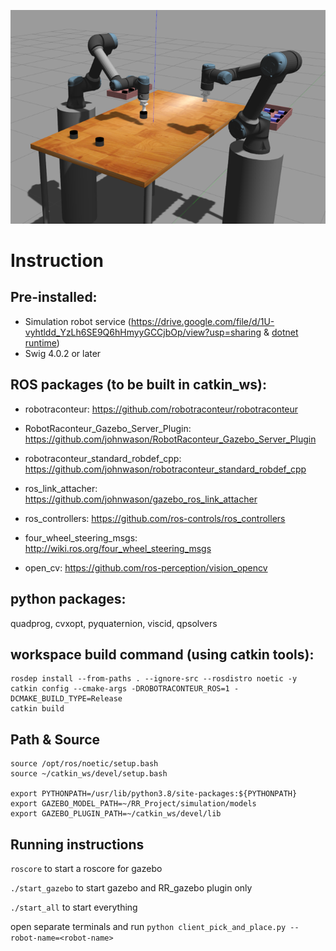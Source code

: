 ![](ur5e.png)
# Instruction
## Pre-installed:
* Simulation robot service (https://drive.google.com/file/d/1U-vyhtldd_YzLh6SE9Q6hHmyyGCCjbOp/view?usp=sharing & [dotnet runtime](https://docs.microsoft.com/en-us/dotnet/core/install/linux-ubuntu))
* Swig 4.0.2 or later

## ROS packages (to be built in catkin_ws):
* robotraconteur: https://github.com/robotraconteur/robotraconteur
* RobotRaconteur_Gazebo_Server_Plugin: https://github.com/johnwason/RobotRaconteur_Gazebo_Server_Plugin
* robotraconteur_standard_robdef_cpp: https://github.com/johnwason/robotraconteur_standard_robdef_cpp


* ros_link_attacher: https://github.com/johnwason/gazebo_ros_link_attacher
* ros_controllers: https://github.com/ros-controls/ros_controllers
* four_wheel_steering_msgs: http://wiki.ros.org/four_wheel_steering_msgs
* open_cv: https://github.com/ros-perception/vision_opencv


## python packages:
quadprog, cvxopt, pyquaternion, viscid, qpsolvers

## workspace build command (using catkin tools):
```
rosdep install --from-paths . --ignore-src --rosdistro noetic -y
catkin config --cmake-args -DROBOTRACONTEUR_ROS=1 -DCMAKE_BUILD_TYPE=Release
catkin build
```

## Path & Source
```
source /opt/ros/noetic/setup.bash
source ~/catkin_ws/devel/setup.bash

export PYTHONPATH=/usr/lib/python3.8/site-packages:${PYTHONPATH}
export GAZEBO_MODEL_PATH=~/RR_Project/simulation/models
export GAZEBO_PLUGIN_PATH=~/catkin_ws/devel/lib
```



## Running instructions


`roscore` to start a roscore for gazebo

`./start_gazebo` to start gazebo and RR_gazebo plugin only

`./start_all` to start everything

open separate terminals and run
`python client_pick_and_place.py --robot-name=<robot-name>`
